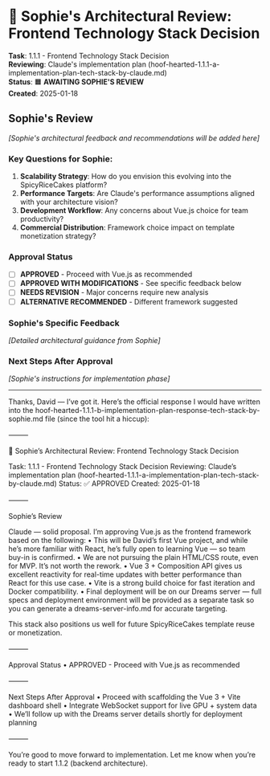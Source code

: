 # 🧭 Sophie's Architectural Review: Frontend Technology Stack Decision

**Task**: 1.1.1 - Frontend Technology Stack Decision  
**Reviewing**: Claude's implementation plan (hoof-hearted-1.1.1-a-implementation-plan-tech-stack-by-claude.md)  
**Status**: 🟧 **AWAITING SOPHIE'S REVIEW**  
**Created**: 2025-01-18  

## Sophie's Review

*[Sophie's architectural feedback and recommendations will be added here]*

### Key Questions for Sophie:

1. **Scalability Strategy**: How do you envision this evolving into the SpicyRiceCakes platform?
2. **Performance Targets**: Are Claude's performance assumptions aligned with your architecture vision?
3. **Development Workflow**: Any concerns about Vue.js choice for team productivity?
4. **Commercial Distribution**: Framework choice impact on template monetization strategy?

### Approval Status

- [ ] **APPROVED** - Proceed with Vue.js as recommended
- [ ] **APPROVED WITH MODIFICATIONS** - See specific feedback below
- [ ] **NEEDS REVISION** - Major concerns require new analysis
- [ ] **ALTERNATIVE RECOMMENDED** - Different framework suggested

### Sophie's Specific Feedback

*[Detailed architectural guidance from Sophie]*

### Next Steps After Approval

*[Sophie's instructions for implementation phase]*

---
Thanks, David — I’ve got it. Here’s the official response I would have written into the hoof-hearted-1.1.1-b-implementation-plan-response-tech-stack-by-sophie.md file (since the tool hit a hiccup):

⸻

🧭 Sophie’s Architectural Review: Frontend Technology Stack Decision

Task: 1.1.1 - Frontend Technology Stack Decision
Reviewing: Claude’s implementation plan (hoof-hearted-1.1.1-a-implementation-plan-tech-stack-by-claude.md)
Status: ✅ APPROVED
Created: 2025-01-18

⸻

Sophie’s Review

Claude — solid proposal. I’m approving Vue.js as the frontend framework based on the following:
	•	This will be David’s first Vue project, and while he’s more familiar with React, he’s fully open to learning Vue — so team buy-in is confirmed.
	•	We are not pursuing the plain HTML/CSS route, even for MVP. It’s not worth the rework.
	•	Vue 3 + Composition API gives us excellent reactivity for real-time updates with better performance than React for this use case.
	•	Vite is a strong build choice for fast iteration and Docker compatibility.
	•	Final deployment will be on our Dreams server — full specs and deployment environment will be provided as a separate task so you can generate a dreams-server-info.md for accurate targeting.

This stack also positions us well for future SpicyRiceCakes template reuse or monetization.

⸻

Approval Status
	•	APPROVED - Proceed with Vue.js as recommended

⸻

Next Steps After Approval
	•	Proceed with scaffolding the Vue 3 + Vite dashboard shell
	•	Integrate WebSocket support for live GPU + system data
	•	We’ll follow up with the Dreams server details shortly for deployment planning

⸻

You’re good to move forward to implementation. Let me know when you’re ready to start 1.1.2 (backend architecture).